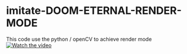 # imitate-DOOM-ETERNAL-RENDER-MODE

This code use the python / openCV to achieve  render mode
[![Watch the video](https://img.youtube.com/vi/37VF9pbxNc0/3.jpg)](https://www.youtube.com/watch?v=37VF9pbxNc0&ab_channel=%E4%BC%8A%E5%B7%B4%E5%AF%86%E6%BF%83%E9%81%94)
